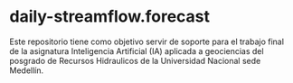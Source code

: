 # daily-streamflow.forecast
Este repositorio tiene como objetivo servir de soporte para el trabajo final de la asignatura Inteligencia Artificial (IA) aplicada a geociencias del posgrado de Recursos Hidraulicos de la Universidad Nacional sede Medellín.

